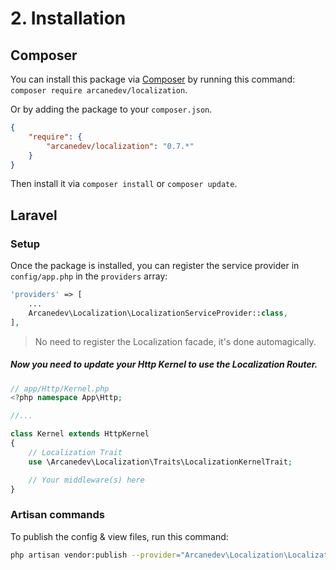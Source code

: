 # 2. Installation

## Composer

You can install this package via [Composer](http://getcomposer.org/) by running this command: `composer require arcanedev/localization`.

Or by adding the package to your `composer.json`.

```json
{
    "require": {
        "arcanedev/localization": "0.7.*"
    }
}
```

Then install it via `composer install` or `composer update`.

## Laravel

### Setup

Once the package is installed, you can register the service provider in `config/app.php` in the `providers` array:

```php
'providers' => [
    ...
    Arcanedev\Localization\LocalizationServiceProvider::class,
],
```

> No need to register the Localization facade, it's done automagically.

##### Now you need to update your Http Kernel to use the Localization Router.

```php
// app/Http/Kernel.php
<?php namespace App\Http;

//...

class Kernel extends HttpKernel
{
    // Localization Trait
    use \Arcanedev\Localization\Traits\LocalizationKernelTrait;

    // Your middleware(s) here
}
```

### Artisan commands

To publish the config &amp; view files, run this command:

```bash
php artisan vendor:publish --provider="Arcanedev\Localization\LocalizationServiceProvider"
```
